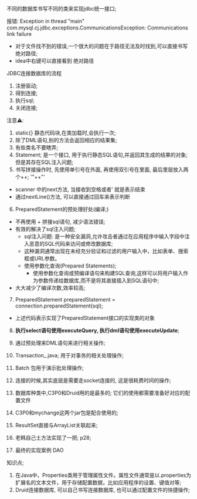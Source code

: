 不同的数据库书写不同的类来实现jdbc统一接口; 

报错: Exception in thread "main" com.mysql.cj.jdbc.exceptions.CommunicationsException: Communications link failure
- 对于文件找不到的错误,一个很大的问题在于路径无法及时找到,可以直接书写 绝对路径; 
- idea中右键可以直接看到 绝对路径

JDBC连接数据库的流程
1. 注册驱动; 
2. 得到连接; 
3. 执行sql;
4. 关闭连接; 

注意⚠️: 
1. static{} 静态代码块,在类加载时,会执行一次;
2. 除了DML语句,别的方法会返回相应的结果集; 
3. 有些类名不要瞎弄;
4. Statement; 是一个接口, 用于执行静态SQL语句,并返回其生成的结果的对象;但是其存在SQL注入问题;
5. 书写拼接操作时, 先使用单引号在外面, 再使用双引号在里面, 最后里层放入两个++; '"++"'
- scanner 中的next方法, 当接收到空格或者' 就是表示结束
- 通过nextLine()方法, 可以直接通过回车来表示判断
6. PreparedStatement的预处理好处(编译;)
- 不再使用 + 拼接sql语句, 减少语法错误; 
- 有效的解决了sql注入问题;
  - sql注入问题: 是一种安全漏洞,允许攻击者通过在应用程序中输入字段中注入恶意的SQL代码来访问或修改数据库;
  - 这种漏洞通常出现在未经充分验证和过滤的用户输入中，比如表单、搜索框或URL参数。
  - 使用参数化查询(Prepared Statements);
    - 使用参数化查询或预编译语句来构建SQL查询,这样可以将用户输入作为参数传递给数据库,而不是将其直接插入到SQL语句中; 
- 大大减少了编译次数,效率较高; 
7. PreparedStatement preparedStatement = connection.preparedStatement(sql);
- 上述代码表示实现了PreparedStatement接口的实现类的对象 
8. **执行select语句使用executeQuery, 执行dml语句使用executeUpdate**; 
9. 通过预处理来DML语句来进行相关操作; 
10. Transaction_.java; 用于对事务的相关处理操作; 
11. Batch 包用于演示批处理操作;  
12. 连接的时候,其实底层是需要走socket连接的, 这是很耗费时间的操作; 
13. 数据库种类中,C3P0和Druid用的是最多的; 它们的使用都需要准备好对应的配置文件
14. C3P0和mychange这两个jar包是配合使用的;

15. ResultSet直接与ArrayList关联起来; 
16. 老韩自己土方法实现了一把; p28; 

17. 最终的实现案例 DAO

知识点; 
1. 在Java中，Properties类用于管理属性文件。属性文件通常是以.properties为扩展名的文本文件，用于存储配置数据，比如应用程序的设置、键值对等;
2. Druid连接数据库, 可以自己书写连接数据库, 也可以通过配置文件的快捷操作;

